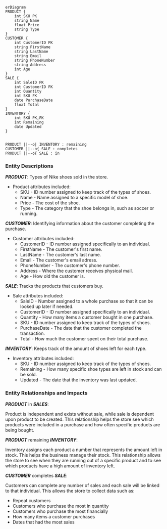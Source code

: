 ```mermaid
erDiagram
PRODUCT {
    int SKU PK
    string Name
    float Price
    string Type
}
CUSTOMER {
    int CustomerID PK
    string FirstName
    string LastName
    string Email
    string PhoneNumber 
    string Address
    int Age
}
SALE {
    int SaleID PK
    int CustomerID FK
    int Quantity
    int SKU FK
    date PurchaseDate
    float Total
}
INVENTORY {
    int SKU PK,FK
    int Remaining
    date Updated
}

 
PRODUCT ||--o| INVENTORY : remaining
CUSTOMER ||--o{ SALE : completes
PRODUCT ||--o{ SALE : in
```
### Entity Descriptions
**_PRODUCT_**: Types of Nike shoes sold in the store. 

- Product attributes included: 
	- SKU - ID number assigned to keep track of the types of shoes.
	- Name - Name assigned to a specific model of shoe.
	- Price - The cost of the shoe. 
	- Type - The category that the shoe belongs in, such as soccer or running. 

**_CUSTOMER_**: Identifying information about the customer completing the purchase.

- Customer attributes included:
	- CustomerID - ID number assigned specifically to an individual. 
	- FirstName - The customer's first name.
	- LastName - The customer's last name. 
	- Email - The customer's email adress.
	- PhoneNumber - The customer's phone number. 
	- Address - Where the customer receives physical mail. 
	- Age - How old the customer is. 

**_SALE_**: Tracks the products that customers buy.

- Sale attributes included:
	- SaleID - Number assigned to a  whole purchase so that it can be looked up later if needed. 
	- CustomerID - ID number assigned specifically to an individual. 
	- Quantity - How many items a customer bought in one purchase. 
	- SKU - ID number assigned to keep track of the types of shoes.
	- PurchaseDate - The date that the customer completed the transaction. 
	- Total - How much the customer spent on their total purchase. 

**_INVENTORY_**: Keeps track of the amount of shoes left for each type. 

- Inventory attributes included: 
	- SKU - ID number assigned to keep track of the types of shoes.
	- Remaining - How many specific shoe types are left in stock and can be sold. 
	- Updated - The date that the inventory was last updated. 

### Entity Relationships and Impacts

**_PRODUCT_** in **_SALES_**:

Product is independent and exists without sale, while sale is dependent upon product to be created. This relationship helps the store see which products were included in a purchase and how often specific products are being bought. 

**_PRODUCT_** remaining **_INVENTORY_**:

Inventory assigns each product a number that represents the amount left in stock. This helps the business manage their stock. This relationship allows the store to see when they are running out of a specific product and to see which products have a high amount of inventory left. 

**_CUSTOMER_** completes **_SALE_**:

Customers can complete any number of sales and each sale will be linked to that individual. This allows the store to collect data such as: 
- Repeat customers
- Customers who purchase the most in quantity
- Customers who purchase the most financially
- How many items a customer purchases
- Dates that had the most sales 

